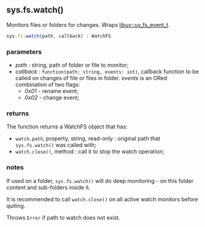 ## sys.fs.watch()

Monitors files or folders for changes. Wraps [libuv::uv_fs_event_t](http://docs.libuv.org/en/v1.x/fs_event.html).


```JavaScript
sys.fs.watch(path, callback) : WatchFS
```

### parameters

- *path* : string, path of folder or file to monitor;
- *callback* : `function(path: string, events: int)`, callback function to be called on changes of file or files in folder. *events* is an ORed combination of two flags:
   - *0x01* - rename event;
   - *0x02* - change event;

### returns

The function returns a WatchFS object that has:

- `watch.path`, property, string, read-only : original path that `sys.fs.watch()` was called with;
- `watch.close()`, method : call it to stop the watch operation;

### notes

If used on a folder, `sys.fs.watch()` will do deep monitoring - on this folder content and sub-folders inside it.

It is recommended to call `watch.close()` on all active watch monitors before quiting.

Throws `Error` if path to watch does not exist.
